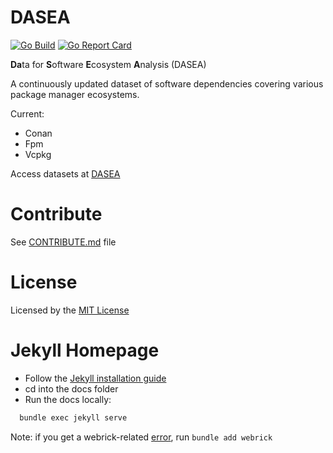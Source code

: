 # DASEA

[![Go Build](https://github.com/heyjoakim/DASEA/actions/workflows/build.yml/badge.svg?branch=main)](https://github.com/heyjoakim/DASEA/actions/workflows/build.yml) [![Go Report Card](https://goreportcard.com/badge/github.com/heyjoakim/dasea)](https://goreportcard.com/report/github.com/heyjoakim/dasea)

**Da**ta for **S**oftware **E**cosystem **A**nalysis (DASEA)

A continuously updated dataset of software dependencies covering various package manager ecosystems.

Current:

- Conan
- Fpm
- Vcpkg

Access datasets at [DASEA](https://heyjoakim.github.io/DASEA/)

# Contribute

See [CONTRIBUTE.md](https://github.com/heyjoakim/DASEA/blob/main/CONTRIBUTE.md) file

# License

Licensed by the [MIT License](https://github.com/heyjoakim/DASEA/blob/main/LICENSE)

# Jekyll Homepage

- Follow the [Jekyll installation guide](https://jekyllrb.com/docs/installation/)
- cd into the docs folder
- Run the docs locally:

```bash
  bundle exec jekyll serve
```

Note: if you get a webrick-related [error](https://github.com/jekyll/jekyll/issues/8523), run `bundle add webrick`
